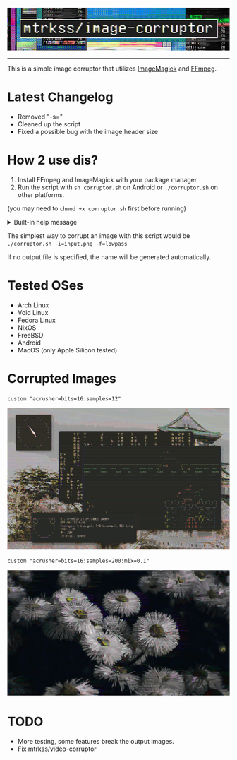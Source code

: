 <p align=center>
    <img src="images/repotitle.png">
</p>

-----------

This is a simple image corruptor that utilizes [ImageMagick](https://imagemagick.org/) and [FFmpeg](https://ffmpeg.org/).

# Latest Changelog

- Removed "-s="
- Cleaned up the script
- Fixed a possible bug with the image header size

# How 2 use dis?

1. Install FFmpeg and ImageMagick with your package manager
2. Run the script with `sh corruptor.sh` on Android or `./corruptor.sh` on other platforms.

(you may need to `chmod +x corruptor.sh` first before running)

<details>
	<summary>Built-in help message</summary>

```
"image-corruptor.sh" is a simple POSIX Shell script for adding glitch effects to images e.g. corrupting them.
The corruption process utilizes ImageMagick, FFmpeg and Coreutils.

Options:

 VAR     SWITCH    FUNCTION
 input   (-i=)     - Input file
 output  (-o=)     - Output file
 filter  (-f=)     - FFmpeg audio filter
 complex (-c=)     - Complex FFmpeg audio input
 depth   (-d=)     - Image depth
 format  (-a=)     - Intermediate audio format
 rate    (-r=)     - Intermediate audio rate
 src     (-s=)     - File with predefined variables
 debug   (--debug) - Enable simple debug info
 lavfi   (--lavfi) - Presume lavfi -au format
 alpha   (--alpha) - Enable image alpha channel
 limit   (--limit) - Limit processed bytes to input image size (raw)

Info:

 complex - Second FFmpeg input
 filter  - See https://ffmpeg.org/ffmpeg-filters.html
 format  - See "ffmpeg -formats"
 limit   - Use a different algorhithm for restoring file headers, limiting the raw output filesize to the raw input filesize.
 alpha   - Enable the alpha channel.
 lavfi   - Only use if you know what you're doing. Use with -c
 debug   - Don't delete temporary files, print out all the set variables and halt the script midway for inspection.
```
</details>

The simplest way to corrupt an image with this script would be `./corruptor.sh -i=input.png -f=lowpass`

If no output file is specified, the name will be generated automatically.

# Tested OSes
- Arch Linux
- Void Linux
- Fedora Linux
- NixOS
- FreeBSD
- Android
- MacOS (only Apple Silicon tested)

# Corrupted Images
`custom "acrusher=bits=16:samples=12"`
<p>
    <img src="images/i1.png">
</p>

`custom "acrusher=bits=16:samples=200:mix=0.1"`
<p>
    <img src="images/i2.png">
</p>

# TODO
- More testing, some features break the output images.
- Fix mtrkss/video-corruptor
